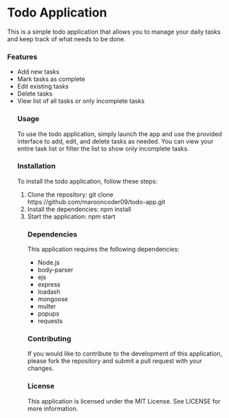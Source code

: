 <h1> Todo Application </h1>
    This is a simple todo application that allows you to manage your daily tasks and keep track of what needs to be done.
    <h3> Features </h3>
    <ul>
        <li>Add new tasks</li>
        <li>Mark tasks as complete</li>
        <li>Edit existing tasks</li>
        <li>Delete tasks</li>
        <li>View list of all tasks or only incomplete tasks</li>
        <h3>Usage</h3>
        <p>To use the todo application, simply launch the app and use the provided interface to add, edit, and delete tasks as needed. You can view your entire task list or filter the list to show only incomplete tasks.</p>
        <h3>Installation</h3>
        <p>To install the todo application, follow these steps:</p>
        <ol>
            <li>Clone the repository: git clone https://github.com/marooncoder09/todo-app.git</li>
            <li>Install the dependencies: npm install
            </li>
            <li>Start the application: npm start
            </li>
            <h3>Dependencies</h3>
            <p>This application requires the following dependencies:</p>
            <ul>
                <li>Node.js</li>
                <li>body-parser</li>
                <li>ejs</li>
                <li>express</li>
                <li>loadash</li>
                <li>mongoose</li>
                <li>multer</li>
                <li>popups</li>
                <li>requests</li>
            </ul>
            <h3>Contributing</h3>
            <p>If you would like to contribute to the development of this application, please fork the repository and submit a pull request with your changes.</p>
            <h3>License</h3>
            <p>This application is licensed under the MIT License. See LICENSE for more information.</p>
        </ol>
    </ul>
